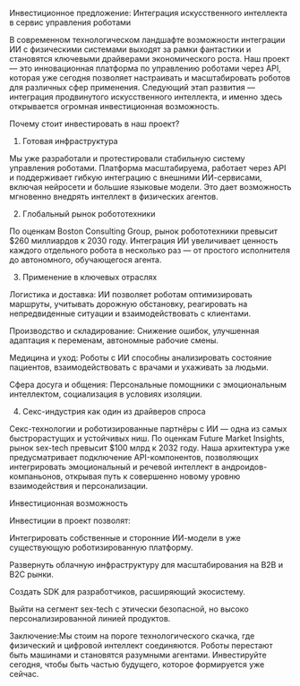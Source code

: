 Инвестиционное предложение: Интеграция искусственного интеллекта в сервис управления роботами

В современном технологическом ландшафте возможности интеграции ИИ с физическими системами выходят за рамки фантастики и становятся ключевыми драйверами экономического роста. Наш проект — это инновационная платформа по управлению роботами через API, которая уже сегодня позволяет настраивать и масштабировать роботов для различных сфер применения. Следующий этап развития — интеграция продвинутого искусственного интеллекта, и именно здесь открывается огромная инвестиционная возможность.

Почему стоит инвестировать в наш проект?

1. Готовая инфраструктура

Мы уже разработали и протестировали стабильную систему управления роботами. Платформа масштабируема, работает через API и поддерживает гибкую интеграцию с внешними ИИ-сервисами, включая нейросети и большие языковые модели. Это дает возможность мгновенно внедрять интеллект в физических агентов.

2. Глобальный рынок робототехники

По оценкам Boston Consulting Group, рынок робототехники превысит $260 миллиардов к 2030 году. Интеграция ИИ увеличивает ценность каждого отдельного робота в несколько раз — от простого исполнителя до автономного, обучающегося агента.

3. Применение в ключевых отраслях

Логистика и доставка: ИИ позволяет роботам оптимизировать маршруты, учитывать дорожную обстановку, реагировать на непредвиденные ситуации и взаимодействовать с клиентами.

Производство и складирование: Снижение ошибок, улучшенная адаптация к переменам, автономные рабочие смены.

Медицина и уход: Роботы с ИИ способны анализировать состояние пациентов, взаимодействовать с врачами и ухаживать за людьми.

Сфера досуга и общения: Персональные помощники с эмоциональным интеллектом, социализация в условиях изоляции.

4. Секс-индустрия как один из драйверов спроса

Секс-технологии и роботизированные партнёры с ИИ — одна из самых быстрорастущих и устойчивых ниш. По оценкам Future Market Insights, рынок sex-tech превысит $100 млрд к 2032 году. Наша архитектура уже предусматривает подключение API-компонентов, позволяющих интегрировать эмоциональный и речевой интеллект в андроидов-компаньонов, открывая путь к совершенно новому уровню взаимодействия и персонализации.

Инвестиционная возможность

Инвестиции в проект позволят:

Интегрировать собственные и сторонние ИИ-модели в уже существующую роботизированную платформу.

Развернуть облачную инфраструктуру для масштабирования на B2B и B2C рынки.

Создать SDK для разработчиков, расширяющий экосистему.

Выйти на сегмент sex-tech с этически безопасной, но высоко персонализированной линией продуктов.

Заключение:Мы стоим на пороге технологического скачка, где физический и цифровой интеллект соединяются. Роботы перестают быть машинами и становятся разумными агентами. Инвестируйте сегодня, чтобы быть частью будущего, которое формируется уже сейчас.